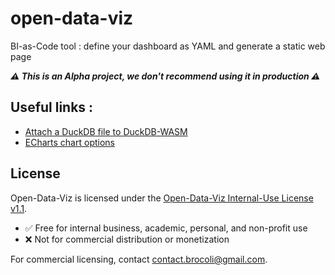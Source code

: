 # open-data-viz
BI-as-Code tool : define your dashboard as YAML and generate a static web page

***⚠️ This is an Alpha project, we don't recommend using it in production ⚠️***

## Useful links : 
- [Attach a DuckDB file to DuckDB-WASM](https://observablehq.com/@huggingface/attach-a-duckdb-file-to-duckdb-wasm)
- [ECharts chart options](https://echarts.apache.org/en/option.html)

## License

Open-Data-Viz is licensed under the [Open-Data-Viz Internal-Use License v1.1](./LICENSE.txt).

- ✅ Free for internal business, academic, personal, and non-profit use
- ❌ Not for commercial distribution or monetization

For commercial licensing, contact [contact.brocoli@gmail.com](mailto:contact.brocoli@gmail.com).
